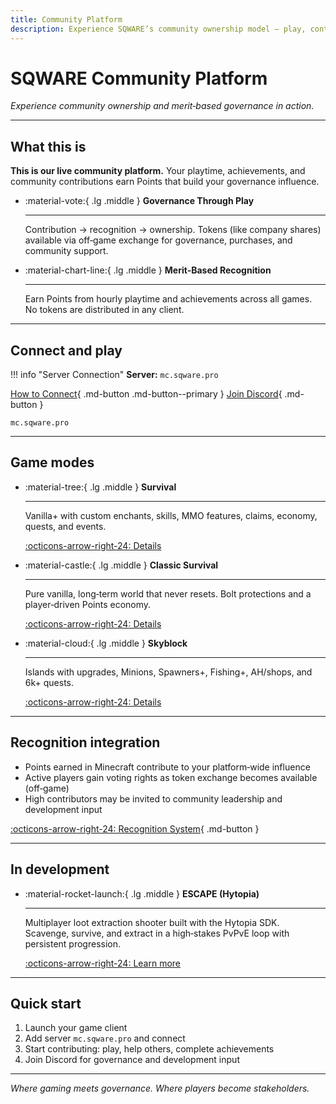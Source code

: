 ```yaml
---
title: Community Platform
description: Experience SQWARE’s community ownership model — play, contribute, and earn recognition that powers governance.
---
```


# SQWARE Community Platform

*Experience community ownership and merit‑based governance in action.*

---

## What this is

**This is our live community platform.** Your playtime, achievements, and community contributions earn Points that build your governance influence.

<div class="grid cards" markdown>

-   :material-vote:{ .lg .middle } **Governance Through Play**

    ---

    Contribution → recognition → ownership. Tokens (like company shares) available via off‑game exchange for governance, purchases, and community support.

-   :material-chart-line:{ .lg .middle } **Merit‑Based Recognition**

    ---

    Earn Points from hourly playtime and achievements across all games. No tokens are distributed in any client.

</div>

---

## Connect and play

!!! info "Server Connection"
    **Server:** `mc.sqware.pro`

[How to Connect](../servers/overview.md){ .md-button .md-button--primary }
[Join Discord](https://discord.sqware.pro){ .md-button }

```text
mc.sqware.pro
```

---

## Game modes

<div class="grid cards" markdown>

-   :material-tree:{ .lg .middle } **Survival**

    ---

    Vanilla+ with custom enchants, skills, MMO features, claims, economy, quests, and events.

    [:octicons-arrow-right-24: Details](../servers/survival.md)

-   :material-castle:{ .lg .middle } **Classic Survival**

    ---

    Pure vanilla, long‑term world that never resets. Bolt protections and a player‑driven Points economy.

    [:octicons-arrow-right-24: Details](../servers/classic-survival.md)

-   :material-cloud:{ .lg .middle } **Skyblock**

    ---

    Islands with upgrades, Minions, Spawners+, Fishing+, AH/shops, and 6k+ quests.

    [:octicons-arrow-right-24: Details](../servers/skyblock.md)


</div>

---

## Recognition integration

- Points earned in Minecraft contribute to your platform‑wide influence  
- Active players gain voting rights as token exchange becomes available (off‑game)  
- High contributors may be invited to community leadership and development input

[:octicons-arrow-right-24: Recognition System](../rewards.md){ .md-button }

---

## In development

<div class="grid cards" markdown>

-   :material-rocket-launch:{ .lg .middle } **ESCAPE (Hytopia)**

    ---

    Multiplayer loot extraction shooter built with the Hytopia SDK. Scavenge, survive, and extract in a high‑stakes PvPvE loop with persistent progression.

    [:octicons-arrow-right-24: Learn more](./escape.md)

</div>

---

## Quick start

1. Launch your game client  
2. Add server `mc.sqware.pro` and connect  
3. Start contributing: play, help others, complete achievements  
4. Join Discord for governance and development input

---

*Where gaming meets governance. Where players become stakeholders.*
